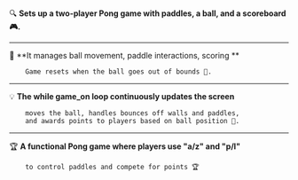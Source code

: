 🔍  **Sets up a two-player Pong game with paddles, a ball, and a scoreboard 🎮.**
______________________________________________________________________________________________________________________________________________________________________

🎯  **It manages ball movement, paddle interactions, scoring **
        
        Game resets when the ball goes out of bounds 🥅.
______________________________________________________________________________________________________________________________________________________________________

💡 **The while game_on loop continuously updates the screen**

        moves the ball, handles bounces off walls and paddles, 
        and awards points to players based on ball position 🚀.
______________________________________________________________________________________________________________________________________________________________________

🏆 **A functional Pong game where players use "a/z" and "p/l"** 

        to control paddles and compete for points 🏆
